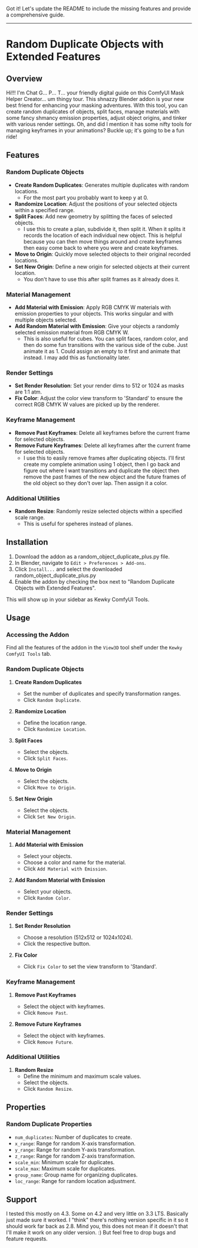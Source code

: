 Got it! Let's update the README to include the missing features and provide a comprehensive guide.

---

# Random Duplicate Objects with Extended Features

## Overview

Hi!!! I'm Chat G... P... T... your friendly digital guide on this ComfyUI Mask Helper Creator... um thingy tour. This shnazzy Blender addon is your new best friend for enhancing your masking adventures. With this tool, you can create random duplicates of objects, split faces, manage materials with some fancy shmancy emission properties, adjust object origins, and tinker with various render settings. Oh, and did I mention it has some nifty tools for managing keyframes in your animations? Buckle up; it's going to be a fun ride!

## Features

### Random Duplicate Objects
- **Create Random Duplicates**: Generates multiple duplicates with random locations. 
    - For the most part you probably want to keep y at 0.  
- **Randomize Location**: Adjust the positions of your selected objects within a specified range.
- **Split Faces**: Add new geometry by splitting the faces of selected objects.
    - I use this to create a plan, subdivide it, then split it. When it splits it records the location of each individual new object. This is helpful because you can then move things around and create keyframes then easy come back to where you were and create keyframes. 
- **Move to Origin**: Quickly move selected objects to their original recorded locations.
- **Set New Origin**: Define a new origin for selected objects at their current location. 
    - You don't have to use this after split frames as it already does it.

### Material Management
- **Add Material with Emission**: Apply RGB CMYK W materials with emission properties to your objects. This works singular and with multiple objects selected.
- **Add Random Material with Emission**: Give your objects a randomly selected emission material from RGB CMYK W.
    - This is also useful for cubes. You can split faces, random color, and then do some fun transitions with the various side of the cube. Just animate it as 1. Could assign an empty to it first and animate that instead. I may add this as functionality later. 

### Render Settings
- **Set Render Resolution**: Set your render dims to 512 or 1024 as masks are 1:1 atm.
- **Fix Color**: Adjust the color view transform to 'Standard' to ensure the correct RGB CMYK W values are picked up by the renderer.

### Keyframe Management
- **Remove Past Keyframes**: Delete all keyframes before the current frame for selected objects.
- **Remove Future Keyframes**: Delete all keyframes after the current frame for selected objects.
    - I use this to easily remove frames after duplicating objects. I'll first create my complete animation using 1 object, then I go back and figure out where I want transitions and duplicate the object then remove the past frames of the new object and the future frames of the old object so they don't over lap. Then assign it a color. 

### Additional Utilities
- **Random Resize**: Randomly resize selected objects within a specified scale range.
    - This is useful for speheres instead of planes.

## Installation

1. Download the addon as a random_object_duplicate_plus.py file.
2. In Blender, navigate to `Edit > Preferences > Add-ons`.
3. Click `Install...` and select the downloaded random_object_duplicate_plus.py
4. Enable the addon by checking the box next to "Random Duplicate Objects with Extended Features".

This will show up in your sidebar as Kewky ComfyUI Tools.

## Usage

### Accessing the Addon
Find all the features of the addon in the `View3D` tool shelf under the `Kewky ComfyUI Tools` tab.

### Random Duplicate Objects

1. **Create Random Duplicates**
    - Set the number of duplicates and specify transformation ranges.
    - Click `Random Duplicate`.

2. **Randomize Location**
    - Define the location range.
    - Click `Randomize Location`.

3. **Split Faces**
    - Select the objects.
    - Click `Split Faces`.

4. **Move to Origin**
    - Select the objects.
    - Click `Move to Origin`.

5. **Set New Origin**
    - Select the objects.
    - Click `Set New Origin`.

### Material Management

1. **Add Material with Emission**
    - Select your objects.
    - Choose a color and name for the material.
    - Click `Add Material with Emission`.

2. **Add Random Material with Emission**
    - Select your objects.
    - Click `Random Color`.

### Render Settings

1. **Set Render Resolution**
    - Choose a resolution (512x512 or 1024x1024).
    - Click the respective button.

2. **Fix Color**
    - Click `Fix Color` to set the view transform to 'Standard'.

### Keyframe Management

1. **Remove Past Keyframes**
    - Select the object with keyframes.
    - Click `Remove Past`.

2. **Remove Future Keyframes**
    - Select the object with keyframes.
    - Click `Remove Future`.

### Additional Utilities

1. **Random Resize**
    - Define the minimum and maximum scale values.
    - Select the objects.
    - Click `Random Resize`.

## Properties

### Random Duplicate Properties
- `num_duplicates`: Number of duplicates to create.
- `x_range`: Range for random X-axis transformation.
- `y_range`: Range for random Y-axis transformation.
- `z_range`: Range for random Z-axis transformation.
- `scale_min`: Minimum scale for duplicates.
- `scale_max`: Maximum scale for duplicates.
- `group_name`: Group name for organizing duplicates.
- `loc_range`: Range for random location adjustment.

## Support

I tested this mostly on 4.3. Some on 4.2 and very little on 3.3 LTS. Basically just made sure it worked. I "think" there's nothing version specific in it so it should work far back as 2.8. Mind you, this does not mean if it doesn't that I'll make it work on any older version. :) But feel free to drop bugs and feature requests. 

